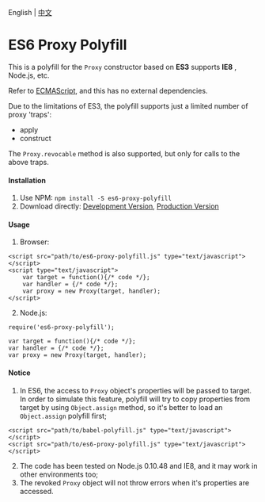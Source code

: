 English | <a href="README_zh.md">中文</a>

# ES6 Proxy Polyfill
This is a polyfill for the `Proxy` constructor based on  **ES3**  supports  **IE8** , Node.js, etc.

Refer to <a href="https://tc39.github.io/ecma262/#sec-proxy-target-handler" target="_blank">ECMAScript</a>, and this has no external dependencies. 

Due to the limitations of ES3, the polyfill supports just a limited number of proxy 'traps':
* apply
* construct

The `Proxy.revocable` method is also supported, but only for calls to the above traps.

#### Installation

1. Use NPM: `npm install -S es6-proxy-polyfill`
2. Download directly: <a href="src/es6-proxy-polyfill.js" target="_blank">Development Version</a>, <a href="dist/es6-proxy-polyfill.js" target="_blank">Production Version</a>


#### Usage

1. Browser:
```
<script src="path/to/es6-proxy-polyfill.js" type="text/javascript"></script>
<script type="text/javascript">
    var target = function(){/* code */};
    var handler = {/* code */};
    var proxy = new Proxy(target, handler);
</script>
```
2. Node.js:
```
require('es6-proxy-polyfill');

var target = function(){/* code */};
var handler = {/* code */};
var proxy = new Proxy(target, handler);
```


#### Notice

1. In ES6, the access to `Proxy` object's properties will be passed to target. In order to simulate this feature, polyfill will try to copy properties from target by using `Object.assign` method, so it's better to load an `Object.assign` polyfill first;
```
<script src="path/to/babel-polyfill.js" type="text/javascript"></script>
<script src="path/to/es6-proxy-polyfill.js" type="text/javascript"></script>
```
2. The code has been tested on Node.js 0.10.48 and IE8, and it may work in other environments too;
3. The revoked `Proxy` object will not throw errors when it's properties are accessed.
